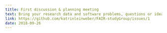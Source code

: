 ```yaml
---
title: First discussion & planning meeting
text: Bring your research data and software problems, questions or ideas so we can discuss them, and define the more specialised topics for the next weeks.
link: https://github.com/katrinleinweber/FAIR-studyGroup/issues/1
date: 2018-09-26
---
```

